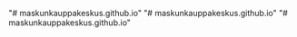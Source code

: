 "# maskunkauppakeskus.github.io" 
"# maskunkauppakeskus.github.io" 
"# maskunkauppakeskus.github.io" 
